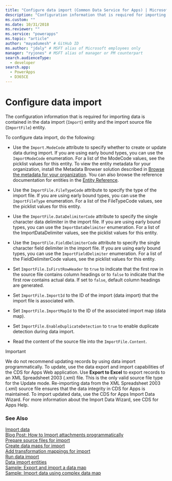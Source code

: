 ```yaml
---
title: "Configure data import (Common Data Service for Apps) | Microsoft Docs" # Intent and product brand in a unique string of 43-59 chars including spaces
description: "Configuration information that is required for importing data is contained in the data import entity and the import source file entity." # 115-145 characters including spaces. This abstract displays in the search result.
ms.custom: ""
ms.date: 10/31/2018
ms.reviewer: ""
ms.service: "powerapps"
ms.topic: "article"
author: "mayadumesh" # GitHub ID
ms.author: "jdaly" # MSFT alias of Microsoft employees only
manager: "ryjones" # MSFT alias of manager or PM counterpart
search.audienceType: 
  - developer
search.app: 
  - PowerApps
  - D365CE
---
```

# Configure data import

<!-- 
Was Mike Carter's

https://docs.microsoft.com/dynamics365/customer-engagement/developer/configure-data-import 

Child topic of 
powerapps-docs/developer/common-data-service/import-data.md
-->

The configuration information that is required for importing data is contained in the data import (`Import`) entity and the import source file (`ImportFile`) entity.  
  
 To configure data import, do the following:  
  
- Use the `Import.ModeCode` attribute to specify whether to create or update data during import. If you are using early bound types, you can use the `ImportModeCode` enumeration. For a list of the ModeCode values, see the picklist values for this entity. To view the entity metadata for your organization, install the Metadata Browser solution described in [Browse the metadata for your organization](/dynamics365/customer-engagement/developer/browse-your-metadata). You can also browse the reference documentation for entities in the [Entity Reference](/dynamics365/customer-engagement/developer/about-entity-reference).  
  
- Use the `ImportFile.FileTypeCode` attribute to specify the type of the import file. If you are using early bound types, you can use the `ImportFileType` enumeration. For a list of the FileTypeCode values, see the picklist values for this entity.  
  
- Use the `ImportFile.DataDelimiterCode` attribute to specify the single character data delimiter in the import file. If you are using early bound types, you can use the `ImportDataDelimiter` enumeration. For a list of the ImportDataDelimiter values, see the picklist values for this entity.  
  
- Use the `ImportFile.FieldDelimiterCode` attribute to specify the single character field delimiter in the import file. If you are using early bound types, you can use the `ImportFieldDelimiter` enumeration. For a list of the FieldDelimiterCode values, see the picklist values for this entity.  
  
- Set `ImportFile.IsFirstRowHeader` to `true` to indicate that the first row in the source file contains column headings or to `false` to indicate that the first row contains actual data. If set to `false`, default column headings are generated.  
  
- Set `ImportFile.ImportId` to the ID of the import (data import) that the import file is associated with.  
  
- Set `ImportFile.ImportMapId` to the ID of the associated import map (data map).  
  
- Set `ImportFile.EnableDuplicateDetection` to `true` to enable duplicate detection during data import.  
  
- Read the content of the source file into the `ImportFile.Content`.  
  
> [!IMPORTANT]
>  We do not recommend updating records by using data import programmatically. To update, use the data export and import capabilities of the CDS for Apps Web application. Use **Export to Excel** to export records to an XML Spreadsheet 2003 (.xml) file. This is the only valid source file type for the Update mode. Re-importing data from the XML Spreadsheet 2003 (.xml) source file ensures that the data integrity in CDS for Apps is maintained. To import updated data, use the CDS for Apps Import Data Wizard. For more information about the Import Data Wizard, see CDS for Apps Help.  
 
### See Also

[Import data](import-data.md)<br />
[Blog Post: How to Import attachments programmatically](http://blogs.msdn.com/b/crm/archive/2012/08/06/how-to-import-attachments-programmatically.aspx)<br />
[Prepare source files for import](prepare-source-files-import.md)<br />
[Create data maps for import](create-data-maps-for-import.md)<br />
[Add transformation mappings for import](add-transformation-mappings-import.md)<br />
[Run data import](run-data-import.md)<br />
[Data import entities](data-import-entities.md)<br />
[Sample: Export and import a data map](org-service/samples/export-import-data-map.md)<br />
[Sample: Import data using complex data map](org-service/samples/import-data-complex-data-map.md)<br />